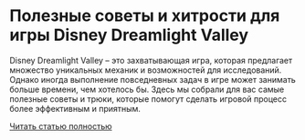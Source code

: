 # Полезные советы и хитрости для игры Disney Dreamlight Valley



Disney Dreamlight Valley – это захватывающая игра, которая предлагает множество уникальных механик и возможностей для исследований. Однако иногда выполнение повседневных задач в игре может занимать больше времени, чем хотелось бы. Здесь мы собрали для вас самые полезные советы и трюки, которые помогут сделать игровой процесс более эффективным и приятным.

[Читать статью полностью](https://xyberbara.com/gaming/disney-dreamlight-valley-sovety-i-hitrosti/)
